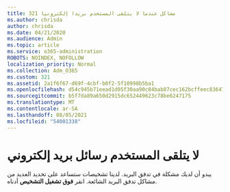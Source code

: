 ```yaml
---
title: 321 مشاكل عندما لا يتلقى المستخدم بريدا إلكترونيا
ms.author: chrisda
author: chrisda
ms.date: 04/21/2020
ms.audience: Admin
ms.topic: article
ms.service: o365-administration
ROBOTS: NOINDEX, NOFOLLOW
localization_priority: Normal
ms.collection: Adm_O365
ms.custom: 321
ms.assetid: 2a1f6f67-d69f-4cbf-b0f2-5f10998b5ba1
ms.openlocfilehash: d54c945b71eead1d05f30aa90c84bab87cec162bcffeec836471b5a25c5055e6
ms.sourcegitcommit: b5f7da89a650d2915dc652449623c78be6247175
ms.translationtype: MT
ms.contentlocale: ar-SA
ms.lasthandoff: 08/05/2021
ms.locfileid: "54001338"
---
```

# <a name="a-user-isnt-receiving-email-messages"></a>لا يتلقى المستخدم رسائل بريد إلكتروني

يبدو أن لديك مشكلة في تدفق البريد. لدينا تشخيصات ستساعد على تحديد العديد من مشاكل تدفق البريد الشائعة. انقر **فوق تشغيل التشخيص** أدناه.
 